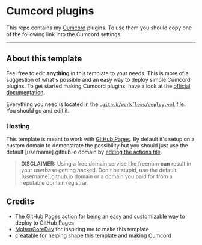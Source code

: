 # Cumcord plugins

This repo contains my [Cumcord](https://github.com/Cumcord/Cumcord/) plugins. To use them you should copy one of the following link into the Cumcord settings.

---

## About this template

Feel free to edit **anything** in this template to your needs. This is more of a suggestion of what's possible and an easy way to deploy simple Cumcord plugins. To get started making Cumcord plugins, have a look at the [official documentation](https://docs.cumcord.com/).

Everything you need is located in the [`.github/workflows/deploy.yml`](.github/workflows/deploy.yml) file. You should go and edit it.

### Hosting

This template is meant to work with [GitHub Pages](https://docs.github.com/en/pages). By default it's setup on a custom domain to demonstrate the possibility but you should just use the default \[username\].github.io domain by [editing the actions file](.github/workflows/deploy.yml).

> **DISCLAIMER:** Using a free domain service like freenom **can** result in your userbase getting hacked. Don't be stupid, use the default \[username\].github.io domain or a domain you paid for from a reputable domain registrar.

## Credits

- The [GitHub Pages action](https://github.com/peaceiris/actions-gh-pages) for being an easy and customizable way to deploy to GitHub Pages
- [MoltenCoreDev](https://github.com/MoltenCoreDev) for inspiring me to make this template
- [creatable](https://github.com/Cr3atable) for helping shape this template and making [Cumcord](https://github.com/Cumcord/Cumcord/)
